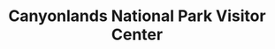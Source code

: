 ---
title: "Canyonlands National Park Visitor Center"
url: /moab/canyonlands-national-park-visitor-center/
shop: ticket
---